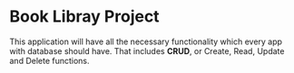 # Book Libray Project 

This application will have all the necessary functionality which every app with database should have. That includes **CRUD**, or Create, Read, Update and Delete functions.

